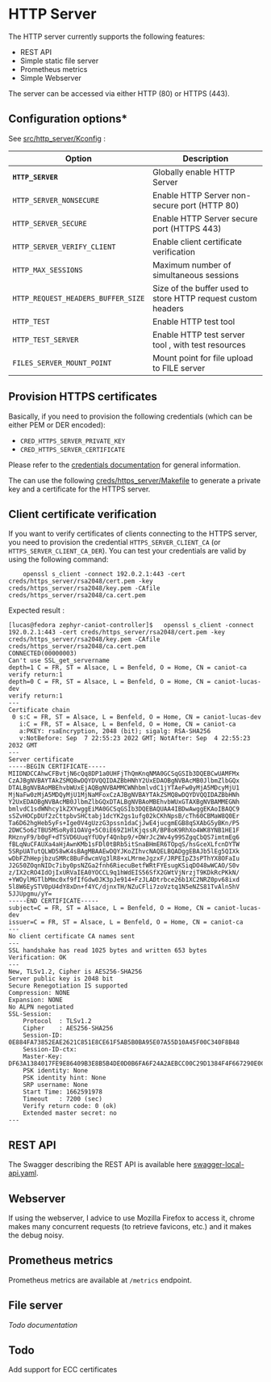 # HTTP Server

The HTTP server currently supports the following features:
- REST API
- Simple static file server
- Prometheus metrics
- Simple Webserver

The server can be accessed via either HTTP (80) or HTTPS (443).

## Configuration options*

See [src/http_server/Kconfig](../src/http_server/Kconfig) :

| Option                             | Description                                                  |
| ---------------------------------- | ------------------------------------------------------------ |
| **`HTTP_SERVER`**                  | Globally enable HTTP Server                                  |
| `HTTP_SERVER_NONSECURE`            | Enable HTTP Server non-secure port (HTTP 80)                 |
| `HTTP_SERVER_SECURE`               | Enable HTTP Server secure port (HTTPS 443)                   |
| `HTTP_SERVER_VERIFY_CLIENT`        | Enable client certificate verification                       |
| `HTTP_MAX_SESSIONS`             | Maximum number of simultaneous sessions                   |
| `HTTP_REQUEST_HEADERS_BUFFER_SIZE` | Size of the buffer used to store HTTP request custom headers |
| `HTTP_TEST`                        | Enable HTTP test tool                                        |
| `HTTP_TEST_SERVER`                 | Enable HTTP test server tool , with test resources           |
| `FILES_SERVER_MOUNT_POINT`          | Mount point for file upload to FILE server                   |

## Provision HTTPS certificates

Basically, if you need to provision the following credentials (which can be either PEM or DER encoded):
- `CRED_HTTPS_SERVER_PRIVATE_KEY`
- `CRED_HTTPS_SERVER_CERTIFICATE`

Please refer to the [credentials documentation](credentials.md) for general information.

The can use the following [creds/https_server/Makefile](../creds/https_server/Makefile) to
generate a private key and a certificate for the HTTPS server.

## Client certificate verification

If you want to verify certificates of clients connecting to the HTTPS server, 
you need to provision the credential `HTTPS_SERVER_CLIENT_CA` (or `HTTPS_SERVER_CLIENT_CA_DER`).
You can test your credentials are valid by using the following command:
    
        openssl s_client -connect 192.0.2.1:443 -cert creds/https_server/rsa2048/cert.pem -key creds/https_server/rsa2048/key.pem -CAfile creds/https_server/rsa2048/ca.cert.pem

Expected result :
```
[lucas@fedora zephyr-caniot-controller]$   openssl s_client -connect 192.0.2.1:443 -cert creds/https_server/rsa2048/cert.pem -key creds/https_server/rsa2048/key.pem -CAfile creds/https_server/rsa2048/ca.cert.pem
CONNECTED(00000003)
Can't use SSL_get_servername
depth=1 C = FR, ST = Alsace, L = Benfeld, O = Home, CN = caniot-ca
verify return:1
depth=0 C = FR, ST = Alsace, L = Benfeld, O = Home, CN = caniot-lucas-dev
verify return:1
---
Certificate chain
 0 s:C = FR, ST = Alsace, L = Benfeld, O = Home, CN = caniot-lucas-dev
   i:C = FR, ST = Alsace, L = Benfeld, O = Home, CN = caniot-ca
   a:PKEY: rsaEncryption, 2048 (bit); sigalg: RSA-SHA256
   v:NotBefore: Sep  7 22:55:23 2022 GMT; NotAfter: Sep  4 22:55:23 2032 GMT
---
Server certificate
-----BEGIN CERTIFICATE-----
MIIDNDCCAhwCFBvtjN6cQq8DP1a0UHFjThQmKnqNMA0GCSqGSIb3DQEBCwUAMFMx
CzAJBgNVBAYTAkZSMQ8wDQYDVQQIDAZBbHNhY2UxEDAOBgNVBAcMB0JlbmZlbGQx
DTALBgNVBAoMBEhvbWUxEjAQBgNVBAMMCWNhbmlvdC1jYTAeFw0yMjA5MDcyMjU1
MjNaFw0zMjA5MDQyMjU1MjNaMFoxCzAJBgNVBAYTAkZSMQ8wDQYDVQQIDAZBbHNh
Y2UxEDAOBgNVBAcMB0JlbmZlbGQxDTALBgNVBAoMBEhvbWUxGTAXBgNVBAMMEGNh
bmlvdC1sdWNhcy1kZXYwggEiMA0GCSqGSIb3DQEBAQUAA4IBDwAwggEKAoIBAQC9
sSZvHOCpDUf2zCttpbvSHCtabj1dcYK2gs1ufg02kCKhNpsB/cTh60CBMaW8Q0Er
Ta6D62hgHeb5yFs+Ige0V4gUzzG3pssn1daCjJwE4jucgmEGB8qSXAbG5yBKn/P5
2DWC5o6zTBU5MSoRy81OAVg+5C0iE69Z1HlKjqssR/BP8oK9RhXo4WK8YNB1HE1F
RHznyF9/b0gF+dTSVD6UuqYfUOyf4Qnbp9/+DWrJc2Wv4y99SZgqCbQS7imtmEg6
fBLqNuCFAUXa4aHjAwnKMb1sFDl0tBRb5itSnaBHmER6TOpqS/hsGceXLfcnDYTW
5SRpUATutQLWD58wK4sBAgMBAAEwDQYJKoZIhvcNAQELBQADggEBAJb5lEg5QIXk
wDbFZhHepjbzuSMRc8BuFdwcmVg3lR8+xLMrmeJgzxF/JRPEIpZ3sPThYX8OFaIu
J2G50ZOqnNIDc7iby0psNZGa2fnh6RiecuBetfWRtFYEsugKSiqDO48wWCAO/S0v
z/IX2cRO4IdOjIxURVaIEA0YOCCL9q1hWdEIS56SfX2GWtVjNrzjT9KDkRcPKkN/
+YWOylMGTlbMmc0xf9fIfGdw0JK3pJe914+FzJLADtrbce26b1XC2NRZ0pv68ixd
5l8W6EySTV0pU4dY8xDn+f4YC/djnxTH/NZuCFli7zoVztq1N5eNZS81TvAln5hV
5JJUpgmu/yY=
-----END CERTIFICATE-----
subject=C = FR, ST = Alsace, L = Benfeld, O = Home, CN = caniot-lucas-dev
issuer=C = FR, ST = Alsace, L = Benfeld, O = Home, CN = caniot-ca
---
No client certificate CA names sent
---
SSL handshake has read 1025 bytes and written 653 bytes
Verification: OK
---
New, TLSv1.2, Cipher is AES256-SHA256
Server public key is 2048 bit
Secure Renegotiation IS supported
Compression: NONE
Expansion: NONE
No ALPN negotiated
SSL-Session:
    Protocol  : TLSv1.2
    Cipher    : AES256-SHA256
    Session-ID: 0E884FA73852EAE2621C851E8CE61F5AB5B0BA95E07A55D10A45F00C340F8B48
    Session-ID-ctx: 
    Master-Key: DF63A1384017FE9E86409B3E8B5B4DE0D0B6FA6F24A2AEBCC00C29D1384F4F667290E0CB50A756BBA42E1CDD4F42754A
    PSK identity: None
    PSK identity hint: None
    SRP username: None
    Start Time: 1662591978
    Timeout   : 7200 (sec)
    Verify return code: 0 (ok)
    Extended master secret: no
---
```

## REST API

The Swagger describing the REST API is available here [swagger-local-api.yaml](./swagger-local-api.yaml).

## Webserver

If using the webserver, I advice to use Mozilla Firefox to access it, chrome 
makes many concurrent requests (to retrieve favicons, etc.) and it makes
the debug noisy.

## Prometheus metrics

Prometheus metrics are available at `/metrics` endpoint.

## File server

*Todo documentation*

## Todo

Add support for ECC certificates